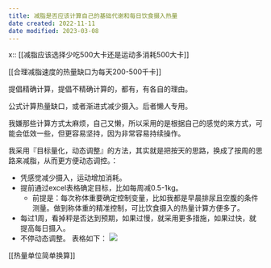 ```yaml
---
title: 减脂是否应该计算自己的基础代谢和每日饮食摄入热量
date created: 2022-11-11
date modified: 2023-03-08
---
```


x:: [[减脂应该选择少吃500大卡还是运动多消耗500大卡]]

[[合理减脂速度的热量缺口为每天200-500千卡]]

提倡精确计算，提倡不精确计算的，都有，有各自的理由。

公式计算热量缺口，或者渐进式减少摄入。后者懒人专用。

我嫌那些计算方式太麻烦，自己又懒，所以采用的是根据自己的感觉的来方式，可能会低效一些，但更容易坚持，因为非常容易持续操作。

我采用『目标量化，动态调整』的方法，其实就是把按天的思路，换成了按周的思路来减脂，从而更方便动态调控。：

- 凭感觉减少摄入，运动增加消耗。
- 提前通过excel表格确定目标，比如每周减0.5-1kg。
	- 前提是：每次称体重要确定控制变量，比如我都是早晨排尿且空腹的条件测量。做到称体重的精准控制，可比饮食摄入的热量计算方便多了。
- 每过1周，看掉秤是否达到预期，如果过慢，就采用更多措施，如果过快，就提高每日摄入。
- 不停动态调整。
表格如下：
![](https://img.oldwinter.top/20221209214209.png)

[[热量单位简单换算]]
